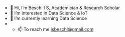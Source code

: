 - 👋 Hi, I’m Beschi I S, Academician & Research Scholar 
- 👀 I’m interested in Data Science & IoT
- 🌱 I’m currently learning Data Science
- - 📫 To reach me isbeschi@gmail.com

<!---
isbeschi/isbeschi is a ✨ special ✨ repository because its `README.md` (this file) appears on your GitHub profile.
You can click the Preview link to take a look at your changes.
--->
